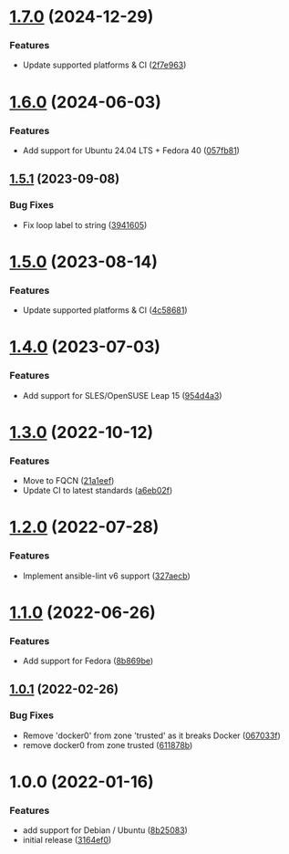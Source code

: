 # [1.7.0](https://github.com/de-it-krachten/ansible-role-firewalld/compare/v1.6.0...v1.7.0) (2024-12-29)


### Features

* Update supported platforms & CI ([2f7e963](https://github.com/de-it-krachten/ansible-role-firewalld/commit/2f7e9633281c81dde320c825170e6f18068b58da))

# [1.6.0](https://github.com/de-it-krachten/ansible-role-firewalld/compare/v1.5.1...v1.6.0) (2024-06-03)


### Features

* Add support for Ubuntu 24.04 LTS + Fedora 40 ([057fb81](https://github.com/de-it-krachten/ansible-role-firewalld/commit/057fb819516e94b7c187b225fdceeb9e43c38087))

## [1.5.1](https://github.com/de-it-krachten/ansible-role-firewalld/compare/v1.5.0...v1.5.1) (2023-09-08)


### Bug Fixes

* Fix loop label to string ([3941605](https://github.com/de-it-krachten/ansible-role-firewalld/commit/39416051d0d36fa456def7a8f2cbf4f0f4a009d8))

# [1.5.0](https://github.com/de-it-krachten/ansible-role-firewalld/compare/v1.4.0...v1.5.0) (2023-08-14)


### Features

* Update supported platforms & CI ([4c58681](https://github.com/de-it-krachten/ansible-role-firewalld/commit/4c5868194499dc0e25ec71acff352d6057258088))

# [1.4.0](https://github.com/de-it-krachten/ansible-role-firewalld/compare/v1.3.0...v1.4.0) (2023-07-03)


### Features

* Add support for SLES/OpenSUSE Leap 15 ([954d4a3](https://github.com/de-it-krachten/ansible-role-firewalld/commit/954d4a388a9e90ddaad0938859a87d36480538cb))

# [1.3.0](https://github.com/de-it-krachten/ansible-role-firewalld/compare/v1.2.0...v1.3.0) (2022-10-12)


### Features

* Move to FQCN ([21a1eef](https://github.com/de-it-krachten/ansible-role-firewalld/commit/21a1eef3f371963a205a0102b5167f42b98ee426))
* Update CI to latest standards ([a6eb02f](https://github.com/de-it-krachten/ansible-role-firewalld/commit/a6eb02f29b7e0080745024c8f393ec432ef87161))

# [1.2.0](https://github.com/de-it-krachten/ansible-role-firewalld/compare/v1.1.0...v1.2.0) (2022-07-28)


### Features

* Implement ansible-lint v6 support ([327aecb](https://github.com/de-it-krachten/ansible-role-firewalld/commit/327aecbbe425c1adcb7e80b36f75c68fa781d5df))

# [1.1.0](https://github.com/de-it-krachten/ansible-role-firewalld/compare/v1.0.1...v1.1.0) (2022-06-26)


### Features

* Add support for Fedora ([8b869be](https://github.com/de-it-krachten/ansible-role-firewalld/commit/8b869be9d7156766c9de582b83b3be9d97077d9a))

## [1.0.1](https://github.com/de-it-krachten/ansible-role-firewalld/compare/v1.0.0...v1.0.1) (2022-02-26)


### Bug Fixes

* Remove 'docker0' from zone 'trusted' as it breaks Docker ([067033f](https://github.com/de-it-krachten/ansible-role-firewalld/commit/067033fd9704d6e54a53956ee68041fb5459da0f))
* remove docker0 from zone trusted ([611878b](https://github.com/de-it-krachten/ansible-role-firewalld/commit/611878b4a2a0db024696005018dea28628866c12))

# 1.0.0 (2022-01-16)


### Features

* add support for Debian / Ubuntu ([8b25083](https://github.com/de-it-krachten/ansible-role-firewalld/commit/8b250836e4c2713c6e71ed68d4398b30ed60261f))
* initial release ([3164ef0](https://github.com/de-it-krachten/ansible-role-firewalld/commit/3164ef03d87d6c34d1d4dc284343bc1227947cbe))
